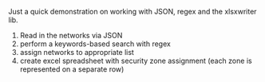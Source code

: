 Just a quick demonstration on working with JSON, regex and the xlsxwriter lib.

1) Read in the networks via JSON
2) perform a keywords-based search with regex
3) assign networks to appropriate list
4) create excel spreadsheet with security zone assignment (each zone is represented on a separate row)  
